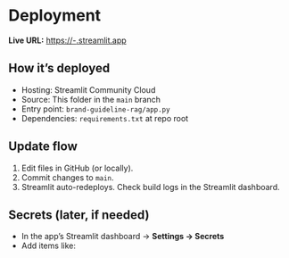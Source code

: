 # Deployment

**Live URL:** [https://<your-app-name>-<your-username>.streamlit.app](https://test-ai-pm-portfolio-rnp59wunjlfpjzy8ojsjdj.streamlit.app/)

## How it’s deployed
- Hosting: Streamlit Community Cloud
- Source: This folder in the `main` branch
- Entry point: `brand-guideline-rag/app.py`
- Dependencies: `requirements.txt` at repo root

## Update flow
1) Edit files in GitHub (or locally).
2) Commit changes to `main`.
3) Streamlit auto-redeploys. Check build logs in the Streamlit dashboard.

## Secrets (later, if needed)
- In the app’s Streamlit dashboard → **Settings → Secrets**
- Add items like:

